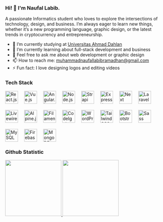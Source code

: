 ### Hi! 👋 I'm Naufal Labib.

A passionate Informatics student who loves to explore the intersections of technology, design, and business. I’m always eager to learn new things, whether it’s a new programming language, graphic design, or the latest trends in cryptocurrency and entrepreneurship.

- 🔭 I’m currently studying at <a href="https://uad.ac.id/">Universitas Ahmad Dahlan</a>
- 🌱 I’m currently learning about full-stack development and business
- 💬 Feel free to ask me about web development or graphic design
- 📫 How to reach me: muhammadnaufallabibramadhan@gmail.com
- ⚡ Fun fact: I love designing logos and editing videos

### Tech Stack
<div style="display: flex; flex-wrap: wrap; gap: 20px;">
<a href="https://reactjs.org/"><img alt="React.js" title="React.js" width="41px" src="https://cdn.worldvectorlogo.com/logos/react-2.svg" /></a>
<a href="https://vuejs.org/"><img alt="Vue.js" title="Vue.js" width="41px" src="https://upload.wikimedia.org/wikipedia/commons/9/95/Vue.js_Logo_2.svg" /></a>
<a href="https://angular.io/"><img alt="Angular.js" title="Angular.js" width="41px" src="https://upload.wikimedia.org/wikipedia/commons/c/cf/Angular_full_color_logo.svg" /></a>
<a href="https://nodejs.org/" target="_blank"> <img alt="Node.js" title="Node.js" width="41px" src="https://upload.wikimedia.org/wikipedia/commons/d/d9/Node.js_logo.svg" /></a>
<a href="https://strapi.io/" target="_blank"><img alt="Strapi" title="Strapi" width="41px" src="https://cdn.worldvectorlogo.com/logos/strapi-2.svg" /></a>
<a href="https://expressjs.com/"><img alt="Express.js" title="Express.js" width="41px" src="https://upload.wikimedia.org/wikipedia/commons/6/64/Expressjs.png" /></a>
<a href="https://nextjs.org/"><img alt="Next" title="Next (React SSR Framework)" width="41px" src="https://iconape.com/wp-content/files/gm/82643/svg/next-js.svg" /></a>
<a href="https://laravel.com/"><img alt="Laravel" title="Laravel" width="41px" src="https://cdn.worldvectorlogo.com/logos/laravel-2.svg" /></a>
<a href="https://laravel-livewire.com/" target="_blank"><img alt="Livewire" title="Livewire" width="41px" src="https://laravel-livewire.com/img/logo.svg" /></a>
<a href="https://alpinejs.dev/" target="_blank"><img alt="Alpine.js" title="Alpine.js" width="41px" src="https://cdn.jsdelivr.net/gh/devicons/devicon/icons/alpinejs/alpinejs-original.svg" /></a>
<a href="https://filamentphp.com/" target="_blank"><img alt="Filament" title="Filament" width="41px" src="https://img.shields.io/badge/Filament-2d3748?style=for-the-badge&logo=laravel&logoColor=white" /></a>
<a href="https://codeigniter.com/"><img alt="CodeIgniter" title="CodeIgniter" width="41px" src="https://cdn.worldvectorlogo.com/logos/codeigniter.svg" /></a>
<a href="https://wordpress.org/"><img alt="WordPress" title="WordPress" width="41px" src="https://upload.wikimedia.org/wikipedia/commons/0/09/Wordpress-Logo.svg" /></a>
<a href="https://tailwindcss.com/"><img alt="Tailwind CSS" title="Tailwind CSS" width="41px" src="https://upload.wikimedia.org/wikipedia/commons/d/d5/Tailwind_CSS_Logo.svg" /></a>
<a href="https://getbootstrap.com/"><img alt="Bootstrap" title="Bootstrap" width="41px" src="https://upload.wikimedia.org/wikipedia/commons/b/b2/Bootstrap_logo.svg" /></a>
<a href="https://sass-lang.com/"><img alt="Sass" title="Sass" width="41px" src="https://upload.wikimedia.org/wikipedia/commons/9/96/Sass_Logo_Color.svg" /></a>
<a href="https://www.mysql.com/"><img alt="MySQL" title="MySQL" width="41px" src="https://www.mysql.com/common/logos/logo-mysql-170x115.png" /></a>
<a href="https://firebase.google.com/"><img alt="Firebase" title="Firebase" width="41px" src="https://www.vectorlogo.zone/logos/firebase/firebase-icon.svg" /></a>
<a href="https://www.mongodb.com/"><img alt="MongoDB" title="MongoDB" width="41px" src="https://cdn.worldvectorlogo.com/logos/mongodb-icon-1.svg" /></a>
</div>

### Github Statistic
<p align="left">
<a href="https://github.com/Naufallabibb">
  <img height="180em" src="https://github-readme-stats-eight-theta.vercel.app/api?username=Naufallabibb&show_icons=true&theme=algolia&include_all_commits=true&count_private=true&cache_seconds=1800"/>
  <img height="180em" src="https://github-readme-stats-eight-theta.vercel.app/api/top-langs/?username=Naufallabibb&layout=compact&langs_count=8&theme=algolia&cache_seconds=1800"/>
</a>
</p>
